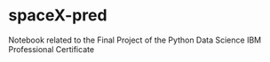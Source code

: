 # spaceX-pred
Notebook related to the Final Project of the Python Data Science IBM Professional Certificate 
